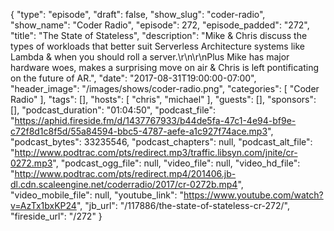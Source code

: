 {
  "type": "episode",
  "draft": false,
  "show_slug": "coder-radio",
  "show_name": "Coder Radio",
  "episode": 272,
  "episode_padded": "272",
  "title": "The State of Stateless",
  "description": "Mike & Chris discuss the types of workloads that better suit Serverless Architecture systems like Lambda & when you should roll a server.\r\n\r\nPlus Mike has major hardware woes, makes a surprising move on air & Chris is left pontificating on the future of AR.",
  "date": "2017-08-31T19:00:00-07:00",
  "header_image": "/images/shows/coder-radio.png",
  "categories": [
    "Coder Radio"
  ],
  "tags": [],
  "hosts": [
    "chris",
    "michael"
  ],
  "guests": [],
  "sponsors": [],
  "podcast_duration": "01:04:50",
  "podcast_file": "https://aphid.fireside.fm/d/1437767933/b44de5fa-47c1-4e94-bf9e-c72f8d1c8f5d/55a84594-bbc5-4787-aefe-a1c927f74ace.mp3",
  "podcast_bytes": 33235546,
  "podcast_chapters": null,
  "podcast_alt_file": "http://www.podtrac.com/pts/redirect.mp3/traffic.libsyn.com/jnite/cr-0272.mp3",
  "podcast_ogg_file": null,
  "video_file": null,
  "video_hd_file": "http://www.podtrac.com/pts/redirect.mp4/201406.jb-dl.cdn.scaleengine.net/coderradio/2017/cr-0272b.mp4",
  "video_mobile_file": null,
  "youtube_link": "https://www.youtube.com/watch?v=AzTx1bxKP24",
  "jb_url": "/117886/the-state-of-stateless-cr-272/",
  "fireside_url": "/272"
}

